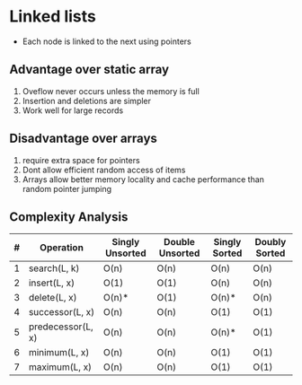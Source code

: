 # Linked lists

- Each node is linked to the next using pointers

## Advantage over static array
1. Oveflow never occurs unless the memory is full
2. Insertion and deletions are simpler
3. Work well for large records

## Disadvantage over arrays
1. require extra space for pointers
2. Dont allow efficient random access of items
3. Arrays allow better memory locality and cache performance than random pointer jumping

## Complexity Analysis

| # | Operation | Singly Unsorted | Double Unsorted | Singly Sorted | Doubly Sorted |
| --- | --- | --- | --- | --- | --- | 
| 1 | search(L, k) | O(n) | O(n) | O(n) | O(n) |
| 2 | insert(L, x) | O(1) | O(1) | O(n) | O(n) |
| 3 | delete(L, x) | O(n)* | O(1) | O(n)* | O(n) |
| 4 | successor(L, x) | O(n) | O(n) | O(1) | O(1) |
| 5 | predecessor(L, x) | O(n) | O(n) | O(n)* | O(1) |
| 6 | minimum(L, x) | O(n) | O(n) | O(1) | O(1) |
| 7 | maximum(L, x) | O(n) | O(n) | O(1) | O(1) |
